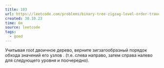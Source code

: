 ```yaml
---
title: 103
url: https://leetcode.com/problems/binary-tree-zigzag-level-order-traversal/description/
created: 30.10.23
time: 6m
source: leetcode
tags:
  - good
---
```


Учитывая root двоичное дерево, верните зигзагообразный порядок обхода значений его узлов . (т.е. слева направо, затем справа налево для следующего уровня и поочередно).
